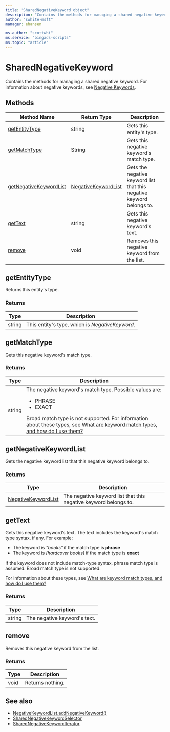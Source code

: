 ```yaml
---
title: "SharedNegativeKeyword object"
description: "Contains the methods for managing a shared negative keyword."
author: "swhite-msft"
manager: ehansen

ms.author: "scottwhi"
ms.service: "bingads-scripts"
ms.topic: "article"
---
```


# SharedNegativeKeyword

Contains the methods for managing a shared negative keyword. For information about negative keywords, see [Negative Keywords](/bingads/guides/entity-hierarchy-limits#negativekeywords).


## Methods
|Method Name|Return Type|Description|
|-|-|-
[getEntityType](#getentitytype)|string|Gets this entity's type.
[getMatchType](#getmatchtype)|String|Gets this negative keyword's match type.
[getNegativeKeywordList](#getnegativekeywordlist)|[NegativeKeywordList](./NegativeKeywordList.md)|Gets the negative keyword list that this negative keyword belongs to.
[getText](#gettext)|string|Gets this negative keyword's text.
[remove](#remove)|void|Removes this negative keyword from the list.


## <a name="getentitytype"></a>getEntityType
Returns this entity's type.

### Returns
|Type|Description|
|-|-
string|This entity's type, which is *NegativeKeyword*.


## <a name="getmatchtype"></a>getMatchType
Gets this negative keyword's match type. 

### Returns
|Type|Description|
|-|-
string|The negative keyword's match type. Possible values are:<br /><ul><li>PHRASE</li><li>EXACT</li></ul>Broad match type is not supported. For information about these types, see [What are keyword match types, and how do I use them?](https://help.bingads.microsoft.com/apex/index/3/en-us/50822#!)


## <a name="getnegativekeywordlist"></a>getNegativeKeywordList
Gets the negative keyword list that this negative keyword belongs to.

### Returns
|Type|Description|
|-|-
[NegativeKeywordList](./NegativeKeywordList.md)|The negative keyword list that this negative keyword belongs to.


## <a name="gettext"></a>getText
Gets this negative keyword's text. The text includes the keyword's match type syntax, if any. For example:

- The keyword is *"books"* if the match type is **phrase**
- The keyword is *[hardcover books]* if the match type is **exact**

If the keyword does not include match-type syntax, phrase match type is assumed. Broad match type is not supported.

For information about these types, see [What are keyword match types, and how do I use them?](https://help.bingads.microsoft.com/apex/index/3/en-us/50822#!)

### Returns
|Type|Description|
|-|-
string|The negative keyword's text.


## <a name="remove"></a>remove
Removes this negative keyword from the list.

### Returns
|Type|Description|
|-|-
void|Returns nothing.


## See also

- [NegativeKeywordList.addNegativeKeyword()](./NegativeKeywordList.md)
- [SharedNegativeKeywordSelector](./SharedNegativeKeywordSelector.md)
- [SharedNegativeKeywordIterator](./SharedNegativeKeywordIterator.md)

